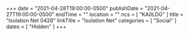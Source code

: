 +++
date = "2021-04-28T19:00:00-0500"
publishDate = "2021-04-27T19:00:00-0500"
endTime = ""
location = ""
ncs = [ "KA0LDG" ]
title = "Isolation Net 0428"
linkTitle = "Isolation Net"
categories = [ "Social" ]
dates = [ "Hidden" ]
+++
